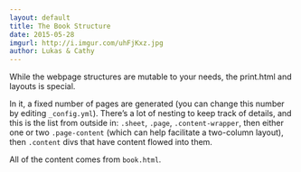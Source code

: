 ```yaml
---
layout: default
title: The Book Structure
date: 2015-05-28
imgurl: http://i.imgur.com/uhFjKxz.jpg
author: Lukas & Cathy
---
```


While the webpage structures are mutable to your needs, the print.html and layouts is special.

In it, a fixed number of pages are generated (you can change this number by editing `_config.yml`). There’s a lot of nesting to keep track of details, and this is the list from outside in: 
`.sheet`, `.page`, `.content-wrapper`, then either one or two `.page-content` (which can help facilitate a two-column layout), then `.content` divs that have content flowed into them. 

All of the content comes from `book.html`. 